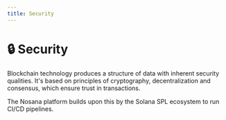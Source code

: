 ```yaml
---
title: Security
---
```


# 🔒 Security

Blockchain technology produces a structure of data with inherent security qualities. 
It's based on principles of cryptography, decentralization and consensus, which ensure trust in transactions.

The Nosana platform builds upon this by the Solana SPL ecosystem to run 
CI/CD pipelines.
